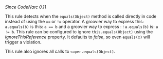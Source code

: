 *Since CodeNarc 0.11*

This rule detects when the `equals(Object)` method is called directly in
code instead of using the `==` or `!=` operator. A groovier way to
express this: `a.equals(b)` is this: `a == b` and a groovier way to
express : `!a.equals(b)` is: `a != b`. This rule can be configured to
ignore `this.equals(Object)` using the *ignoreThisReference* property.
It defaults to *false*, so even `equals(x)` will trigger a violation.

This rule also ignores all calls to `super.equals(Object)`.
